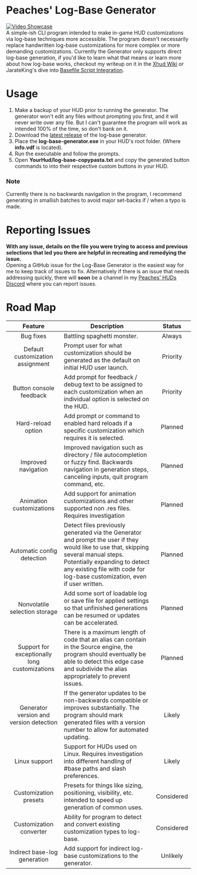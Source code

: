 # Peaches' Log-Base Generator
[![Video Showcase](https://img.youtube.com/vi/t0vj5CILqtY/hqdefault.jpg)](https://www.youtube.com/embed/t0vj5CILqtY)  
A simple-ish CLI program intended to make in-game HUD customizations via log-base techniques more accessible. The program doesn't necessarily replace handwritten log-base customizations for more complex or more demanding customizations. Currently the Generator only supports direct log-base generation, if you'd like to learn what that means or learn more about how log-base works, checkout my writeup on it in the [Xhud Wiki](https://github.com/PapaPeach/xhud/wiki/Log-File-Customizations) or JarateKing's dive into [Basefile Script Integration](https://github.com/JarateKing/TF2-Hud-Reference/blob/master/1-APPENDIX/BasefileScriptIntegration.md).
# Usage
1. Make a backup of your HUD prior to running the generator.
   The generator won't edit any files without prompting you first, and it will never write over any file. But I can't guarantee the program will work as intended 100% of the time, so don't bank on it.
2. Download the [latest release]() of the log-base generator.
3. Place the **log-base-generator.exe** in your HUD's root folder.
   (Where **info.vdf** is located).
4. Run the executable and follow the prompts.
5. Open **YourHud/log-base-copypasta.txt** and copy the generated button commands to  into their respective custom buttons in your HUD.
### Note
Currently there is no backwards navigation in the program, I recommend generating in smallish batches to avoid major set-backs if / when a typo is made.

# Reporting Issues
**With any issue, details on the file you were trying to access and previous selections that led you there are helpful in recreating and remedying the issue.**  
Opening a GitHub issue for the Log-Base Generator is the easiest way for me to keep track of issues to fix. Alternatively if there is an issue that needs addressing quickly, there will **soon** be a channel in my [Peaches' HUDs Discord](https://discord.gg/HyZRVtp) where you can report issues.

# Road Map
|                    Feature                    | Description                                                                                                                                                                                                                                             |   Status   |
| :-------------------------------------------: | ------------------------------------------------------------------------------------------------------------------------------------------------------------------------------------------------------------------------------------------------------- | :--------: |
|                   Bug fixes                   | Battling spaghetti monster.                                                                                                                                                                                                                             |   Always   |
|       Default customization assignment        | Prompt user for what customization should be generated as the default on initial HUD user launch.                                                                                                                                                       |  Priority  |
|            Button console feedback            | Add prompt for feedback / debug text to be assigned to each customization when an individual option is selected on the HUD.                                                                                                                             |  Priority  |
|              Hard-reload option               | Add prompt or command to enabled hard reloads if a specific customization which requires it is selected.                                                                                                                                                |  Planned   |
|              Improved navigation              | Improved navigation such as directory / file autocompletion or fuzzy find. Backwards navigation in generation steps, canceling inputs, quit program command, etc.                                                                                       |  Planned   |
|           Animation customizations            | Add support for animation customizations and other supported non .res files. Requires investigation                                                                                                                                                     |  Planned   |
|          Automatic config detection           | Detect files previously generated via the Generator and prompt the user if they would like to use that, skipping several manual steps.<br>Potentially expanding to detect any existing file with code for log-base customization, even if user written. |  Planned   |
|         Nonvolatile selection storage         | Add some sort of loadable log or save file for applied settings so that unfinished generations can be resumed or updates can be accelerated.                                                                                                            |  Planned   |
| Support for exceptionally long customizations | There is a maximum length of code that an alias can contain in the Source engine, the program should eventually be able to detect this edge case and subdivide the alias appropriately to prevent issues.                                               |  Planned   |
|    Generator version and version detection    | If the generator updates to be non-backwards compatible or improves substantially. The program should mark generated files with a version number to allow for automated updating.                                                                       |   Likely   |
|                 Linux support                 | Support for HUDs used on Linux. Requires investigation into different handling of #base paths and slash preferences.                                                                                                                                    |   Likely   |
|             Customization presets             | Presets for things like sizing, positioning, visibility, etc. intended to speed up generation of common uses.                                                                                                                                           | Considered |
|            Customization converter            | Ability for program to detect and convert existing customization types to log-base.                                                                                                                                                                     | Considered |
|         Indirect base-log generation          | Add support for indirect log-base customizations to the generator.                                                                                                                                                                                      |  Unlikely  |
